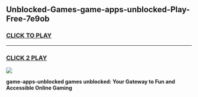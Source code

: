 
## Unblocked-Games-game-apps-unblocked-Play-Free-7e9ob
<h3>
<a href="https://premium76.site?title=game-apps-unblocked&ref=22A">CLICK TO PLAY</a></h3>
<hr>

<h3>
<a href="https://premium76.site?title=game-apps-unblocked&ref=22A">CLICK 2 PLAY</a>
  
</h3>

<a href="https://premium76.site?title=game-apps-unblocked&ref=22A"><img src="https://clearcache.store/games.png"></a>


**game-apps-unblocked games unblocked: Your Gateway to Fun and Accessible Online Gaming**
